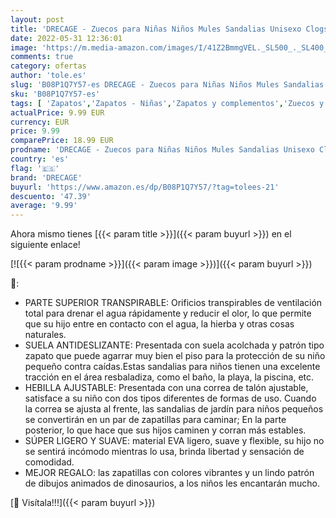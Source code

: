 ```yaml
---
layout: post
title: 'DRECAGE - Zuecos para Niñas Niños Mules Sandalias Unisexo Clogs Zapatillas Verano Jardín Playa Antideslizante Respirable Sandalias de Playa Piscina 10.5/11 UK Child 26/27 EU'
date: 2022-05-31 12:36:01
image: 'https://m.media-amazon.com/images/I/41Z2BmmgVEL._SL500_._SL400_.jpg'
comments: true
category: ofertas
author: 'tole.es'
slug: 'B08P1Q7Y57-es DRECAGE - Zuecos para Niñas Niños Mules Sandalias Unisexo...'
sku: 'B08P1Q7Y57-es'
tags: [ 'Zapatos','Zapatos - Niñas','Zapatos y complementos','Zuecos y mules para niña','drecage','zuecos','🇪🇸', ]
actualPrice: 9.99 EUR
currency: EUR
price: 9.99
comparePrice: 18.99 EUR
prodname: 'DRECAGE - Zuecos para Niñas Niños Mules Sandalias Unisexo Clogs Zapatillas Verano Jardín Playa Antideslizante Respirable Sandalias de Playa Piscina 10.5/11 UK Child 26/27 EU'
country: 'es'
flag: '🇪🇸'
brand: 'DRECAGE'
buyurl: 'https://www.amazon.es/dp/B08P1Q7Y57/?tag=tolees-21'
descuento: '47.39'
average: '9.99'
---
```


Ahora mismo tienes [{{< param title >}}]({{< param buyurl >}}) en el siguiente enlace!

[![{{< param prodname >}}]({{< param image >}})]({{< param buyurl >}})

🔎:

- PARTE SUPERIOR TRANSPIRABLE: Orificios transpirables de ventilación total para drenar el agua rápidamente y reducir el olor, lo que permite que su hijo entre en contacto con el agua, la hierba y otras cosas naturales.
- SUELA ANTIDESLIZANTE: Presentada con suela acolchada y patrón tipo zapato que puede agarrar muy bien el piso para la protección de su niño pequeño contra caídas.Estas sandalias para niños tienen una excelente tracción en el área resbaladiza, como el baño, la playa, la piscina, etc.
- HEBILLA AJUSTABLE: Presentada con una correa de talón ajustable, satisface a su niño con dos tipos diferentes de formas de uso. Cuando la correa se ajusta al frente, las sandalias de jardín para niños pequeños se convertirán en un par de zapatillas para caminar; En la parte posterior, lo que hace que sus hijos caminen y corran más estables.
- SÚPER LIGERO Y SUAVE: material EVA ligero, suave y flexible, su hijo no se sentirá incómodo mientras lo usa, brinda libertad y sensación de comodidad.
- MEJOR REGALO: las zapatillas con colores vibrantes y un lindo patrón de dibujos animados de dinosaurios, a los niños les encantarán mucho.

[🛒 Visítala!!!]({{< param buyurl >}})
